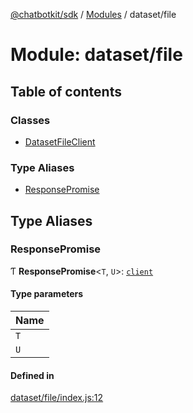 [@chatbotkit/sdk](../README.md) / [Modules](../modules.md) / dataset/file

# Module: dataset/file

## Table of contents

### Classes

- [DatasetFileClient](../classes/dataset_file.DatasetFileClient.md)

### Type Aliases

- [ResponsePromise](dataset_file.md#responsepromise)

## Type Aliases

### ResponsePromise

Ƭ **ResponsePromise**\<`T`, `U`\>: [`client`](client.md)

#### Type parameters

| Name |
| :------ |
| `T` |
| `U` |

#### Defined in

[dataset/file/index.js:12](https://github.com/chatbotkit/node-sdk/blob/main/packages/sdk/src/dataset/file/index.js#L12)
